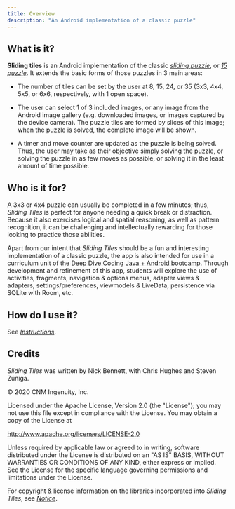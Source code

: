 ```yaml
---
title: Overview
description: "An Android implementation of a classic puzzle"
---
```


## What is it?

**Sliding tiles** is an Android implementation of the classic [_sliding puzzle_](https://en.wikipedia.org/wiki/Sliding_puzzle), or [_15 puzzle_](https://en.wikipedia.org/wiki/15_puzzle). It extends the basic forms of those puzzles in 3 main areas:

* The number of tiles can be set by the user at 8, 15, 24, or 35 (3x3, 4x4, 5x5, or 6x6, respectively, with 1 open space).

* The user can select 1 of 3 included images, or any image from the Android image gallery (e.g. downloaded images, or images captured by the device camera). The puzzle tiles are formed by slices of this image; when the puzzle is solved, the complete image will be shown.

* A timer and move counter are updated as the puzzle is being solved. Thus, the user may take as their objective simply solving the puzzle, or solving the puzzle in as few moves as possible, or solving it in the least amount of time possible.  

## Who is it for?

A 3x3 or 4x4 puzzle can usually be completed in a few minutes; thus, _Sliding Tiles_ is perfect for anyone needing a quick break or distraction. Because it also exercises logical and spatial reasoning, as well as pattern recognition, it can be challenging and intellectually rewarding for those looking to practice those abilities.

Apart from our intent that _Sliding Tiles_ should be a fun and interesting implementation of a classic puzzle, the app is also intended for use in a curriculum unit of the [Deep Dive Coding](https://deepdivecoding.com/) [Java + Android bootcamp](https://deepdivecoding.com/java-android/). Through development and refinement of this app, students will explore the use of activities, fragments, navigation &amp; options menus, adapter views &amp; adapters, settings/preferences, viewmodels &amp; LiveData, persistence via SQLite with Room, etc.

## How do I use it?

See [_Instructions_](instructions.md).

## Credits

_Sliding Tiles_ was written by Nick Bennett, with Chris Hughes and Steven Z&uacute;&ntilde;iga.

&copy; 2020 CNM Ingenuity, Inc.

Licensed under the Apache License, Version 2.0 (the "License");
you may not use this file except in compliance with the License.
You may obtain a copy of the License at

<http://www.apache.org/licenses/LICENSE-2.0>

Unless required by applicable law or agreed to in writing, software
distributed under the License is distributed on an "AS IS" BASIS,
WITHOUT WARRANTIES OR CONDITIONS OF ANY KIND, either express or implied.
See the License for the specific language governing permissions and
limitations under the License.

For copyright &amp; license information on the libraries incorporated into _Sliding Tiles_, see [_Notice_](notice.md).